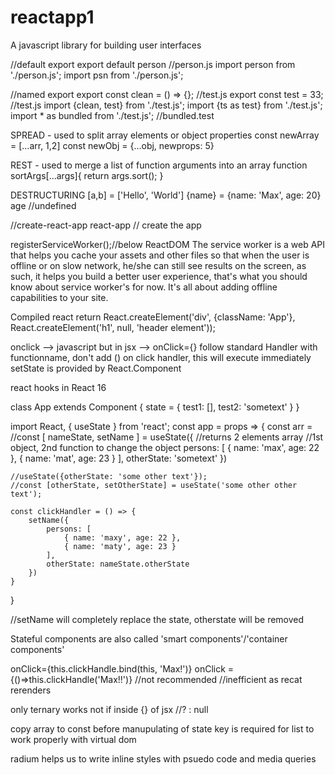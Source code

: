 # reactapp1

A javascript library for building user interfaces

//default export
export default person //person.js
import person from './person.js';
import psn from './person.js';


//named export
export const clean = () => {}; //test.js
export const test = 33; //test.js
import {clean, test} from './test.js';
import {ts as test} from './test.js';
import * as bundled from './test.js'; //bundled.test

SPREAD - used to split array elements or object properties
const newArray = [...arr, 1,2]
const newObj = {...obj, newprops: 5}

REST - used to merge a list of function arguments into an array
function sortArgs[...args]{
    return args.sort();
}

DESTRUCTURING
[a,b] = ['Hello', 'World']
{name} = {name: 'Max', age: 20}
age //undefined

//create-react-app react-app // create the app

registerServiceWorker();//below ReactDOM
The service worker is a web API that helps you cache your assets and other files so that when the user is offline or on slow network, he/she can still see results on the screen, as such, it helps you build a better user experience, that's what you should know about service worker's for now. It's all about adding offline capabilities to your site.

Compiled react
return React.createElement('div', {className: 'App'}, React.createElement('h1', null, 'header element'));

onclick --> javascript but in jsx --> onClick={}
follow standard Handler with functionname, don't add () on click handler, this will execute immediately
setState is provided by React.Component

react hooks in React 16

class App extends Component {
    state = {
        test1: [],
        test2: 'sometext'
    }
}

import React, { useState } from 'react';
const app = props => {
    const arr = //const [ nameState, setName ] = useState({  //returns 2 elements array //1st object, 2nd function to change the                                 object
        persons: [
            { name: 'max', age: 22 },
            { name: 'mat', age: 23 }
        ],
        otherState: 'sometext'
    })

    //useState({otherState: 'some other text'});
    //const [otherState, setOtherState] = useState('some other other text');

    const clickHandler = () => {
        setName({
            persons: [
                { name: 'maxy', age: 22 },
                { name: 'maty', age: 23 }
            ],
            otherState: nameState.otherState
        })
    }
}

//setName will completely replace the state, otherstate will be removed

Stateful components are also called 'smart components'/'container components'

onClick={this.clickHandle.bind(this, 'Max!')}
onClick ={()=>this.clickHandle('Max!!')} //not recommended //inefficient as recat rerenders

only ternary works not if inside {} of jsx //? : null

copy array to const before manupulating of state
key is required for list to work properly with virtual dom

radium helps us to write inline styles with psuedo code and media queries